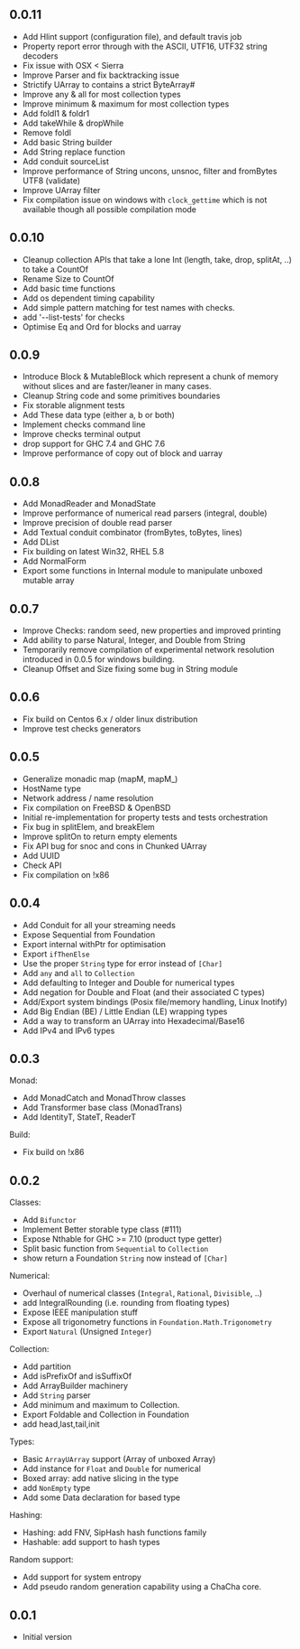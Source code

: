 ## 0.0.11

* Add Hlint support (configuration file), and default travis job
* Property report error through with the ASCII, UTF16, UTF32 string decoders
* Fix issue with OSX < Sierra
* Improve Parser and fix backtracking issue
* Strictify UArray to contains a strict ByteArray#
* Improve any & all for most collection types
* Improve minimum & maximum for most collection types
* Add foldl1 & foldr1
* Add takeWhile & dropWhile
* Remove foldl
* Add basic String builder
* Add String replace function
* Add conduit sourceList
* Improve performance of String uncons, unsnoc, filter and fromBytes UTF8 (validate)
* Improve UArray filter
* Fix compilation issue on windows with `clock_gettime` which is not available though all possible compilation mode

## 0.0.10

* Cleanup collection APIs that take a lone Int (length, take, drop, splitAt, ..) to take a CountOf
* Rename Size to CountOf
* Add basic time functions
* Add os dependent timing capability
* Add simple pattern matching for test names with checks.
* add '--list-tests' for checks
* Optimise Eq and Ord for blocks and uarray

## 0.0.9

* Introduce Block & MutableBlock which represent a chunk of memory without slices
  and are faster/leaner in many cases.
* Cleanup String code and some primitives boundaries
* Fix storable alignment tests
* Add These data type (either a, b or both)
* Implement checks command line
* Improve checks terminal output
* drop support for GHC 7.4 and GHC 7.6
* Improve performance of copy out of block and uarray

## 0.0.8

* Add MonadReader and MonadState
* Improve performance of numerical read parsers (integral, double)
* Improve precision of double read parser
* Add Textual conduit combinator (fromBytes, toBytes, lines)
* Add DList
* Fix building on latest Win32, RHEL 5.8
* Add NormalForm
* Export some functions in Internal module to manipulate unboxed mutable array

## 0.0.7

* Improve Checks: random seed, new properties and improved printing
* Add ability to parse Natural, Integer, and Double from String
* Temporarily remove compilation of experimental network resolution introduced in 0.0.5 for windows building.
* Cleanup Offset and Size fixing some bug in String module

## 0.0.6

* Fix build on Centos 6.x / older linux distribution
* Improve test checks generators

## 0.0.5

* Generalize monadic map (mapM, mapM\_)
* HostName type
* Network address / name resolution
* Fix compilation on FreeBSD & OpenBSD
* Initial re-implementation for property tests and tests orchestration
* Fix bug in splitElem, and breakElem
* Improve splitOn to return empty elements
* Fix API bug for snoc and cons in Chunked UArray
* Add UUID
* Check API
* Fix compilation on !x86

## 0.0.4

* Add Conduit for all your streaming needs
* Expose Sequential from Foundation
* Export internal withPtr for optimisation
* Export `ifThenElse`
* Use the proper `String` type for error instead of `[Char]`
* Add `any` and `all` to `Collection`
* Add defaulting to Integer and Double for numerical types
* Add negation for Double and Float (and their associated C types)
* Add/Export system bindings (Posix file/memory handling, Linux Inotify)
* Add Big Endian (BE) / Little Endian (LE) wrapping types
* Add a way to transform an UArray into Hexadecimal/Base16
* Add IPv4 and IPv6 types

## 0.0.3

Monad:

* Add MonadCatch and MonadThrow classes
* Add Transformer base class (MonadTrans)
* Add IdentityT, StateT, ReaderT

Build:

* Fix build on !x86

## 0.0.2

Classes:

* Add `Bifunctor`
* Implement Better storable type class (#111)
* Expose Nthable for GHC >= 7.10 (product type getter)
* Split basic function from `Sequential` to `Collection`
* show return a Foundation `String` now instead of `[Char]`

Numerical:
* Overhaul of numerical classes (`Integral`, `Rational`, `Divisible`, ..)
* add IntegralRounding (i.e. rounding from floating types)
* Expose IEEE manipulation stuff
* Expose all trigonometry functions in `Foundation.Math.Trigonometry`
* Export `Natural` (Unsigned `Integer`)

Collection:
* Add partition
* Add isPrefixOf and isSuffixOf
* Add ArrayBuilder machinery
* Add `String` parser
* Add minimum and maximum to Collection.
* Export Foldable and Collection in Foundation
* add head,last,tail,init

Types:
* Basic `ArrayUArray` support (Array of unboxed Array)
* Add instance for `Float` and `Double` for numerical
* Boxed array: add native slicing in the type
* add `NonEmpty` type
* Add some Data declaration for based type

Hashing:
* Hashing: add FNV, SipHash hash functions family
* Hashable: add support to hash types

Random support:
* Add support for system entropy
* Add pseudo random generation capability using a ChaCha core.

## 0.0.1

* Initial version
